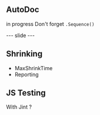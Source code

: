 ## AutoDoc  
in progress
Don't forget `.Sequence()`

--- slide ---
## Shrinking
 - MaxShrinkTime
 - Reporting

## JS Testing
With Jint ? 